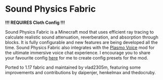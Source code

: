 # Sound Physics Fabric

**!!! REQUIRES Cloth Config !!!**

Sound Physics Fabric is a Minecraft mod that uses efficient ray tracing to calculate realistic sound attenuation, reverberation, and absorption through blocks. It is fully configurable and new features are being developed all the time. Sound Physics Fabric also integrates with the [Plasmo Voice](https://github.com/plasmoapp/plasmo-voice) mod for the ultimate immersive voice chat experience. I encourage you to share your favourite config [here](https://github.com/vlad2305m/Sound-Physics-Fabric/discussions/2) for me to create config presets for the mod.

Ported to 1.17 fabric and maintained by vlad2305m, featuring some improvements and contributions by daipenjer, henkelmax and thedocruby.

